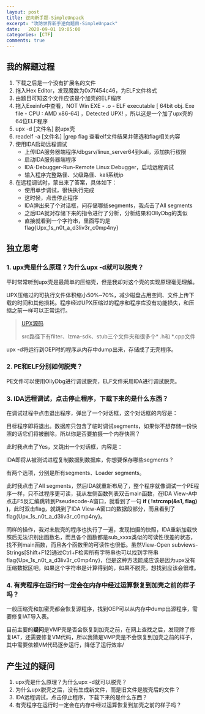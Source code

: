 ```yaml
---
layout: post
title: 逆向新手题-SimpleUnpack
excerpt: "攻防世界新手逆向题目-SimpleUnpack"
date:   2020-09-01 19:05:00
categories: [CTF]
comments: true
---
```


## 我的解题过程

1. 下载之后是一个没有扩展名的文件
2. 拖入Hex Editor，发现魔数为0x7f454c46，为ELF文件格式
3. 由题目可知这个文件应该是个加壳的ELF程序
4. 拖入Exeinfo中查看，NOT Win EXE - .o - ELF executable [ 64bit obj. Exe file - CPU : AMD x86-64] ，Detected UPX! ，所以这是一个加了upx壳的64位ELF程序
5. upx -d [文件名] 脱upx壳
6. readelf -a [文件名] |grep flag 查看elf文件结果并筛选和flag相关内容
7. 使用IDA启动远程调试
   * 上传IDA服务器端程序/dbgsrv/linux_server64到kali，添加执行权限
   * 启动IDA服务器端程序
   * IDA-Debugger-Run-Remote Linux Debugger，启动远程调试
   * 输入程序完整路径、父级路径、kali系统ip
8. 在远程调试时，蒙出来了答案，具体如下：
   * 使用单步调试，很快执行完成
   * 这时候，点击停止程序
   * IDA弹出来了个对话框，问存储哪些segments，我点击了All segments
   * 之后IDA就对存储下来的指令进行了分析，分析结果和OllyDbg的类似
   * 直接就看到一个字符串，里面写的是flag{Upx_1s_n0t_a_d3liv3r_c0mp4ny}

## 独立思考

### 1. upx壳是什么原理？为什么upx -d就可以脱壳？

平时常常听到upx壳是最简单的压缩壳，但是我却对这个壳的实现原理毫无理解。

UPX压缩过的可执行文件体积缩小50%~70%，减少磁盘占用空间、文件上传下载的时间和其他损耗。程序经过UPX压缩过的程序和程序库没有功能损失，和压缩之前一样可以正常运行。

> [UPX源码](https://github.com/upx/upx)
>
> src路径下有filter、lzma-sdk、stub三个文件夹和很多个* .h和 *.cpp文件

upx -d将运行到OEP时的程序从内存中dump出来，存储成了无壳程序。

### 2. PE和ELF分别如何脱壳？

PE文件可以使用OllyDbg进行调试脱壳，ELF文件采用IDA进行调试脱壳。

### 3. IDA远程调试，点击停止程序，下载下来的是什么东西？

在调试过程中点击退出程序，弹出了一个对话框，这个对话框的内容是：

目标程序即将退出。数据库只包含了临时调试segments，如果你不想存储一份快照的话它们将被删除，所以你是否要拍摄一个内存快照？

此时我点击了Yes，又跳出一个对话框，内容是：

IDA即将从被测试进程复制数据到数据库，你想要保存哪些segments？

有两个选项，分别是所有segments、Loader segments。

此时我点击了All segments，然后IDA就重新布局了，整个程序就像调试一个PE程序一样，只不过程序更可读，我从左侧函数列表双击main函数，在IDA View-A中点击F5反汇编跳转到Pseudecode-A窗口，就看到了一句 **if ( !strcmp(&s1, flag) )**，此时双击flag，就跳到了IDA View-A窗口的数据段部分，而且看到了flag{Upx_1s_n0t_a_d3liv3r_c0mp4ny}。

同样的操作，我对未脱壳的程序也执行了一遍，发现拍摄的快照，IDA重新加载快照后无法识别出函数名，而且各个函数都是sub_xxxx类似的可读性很差的状态，找不到main函数，而且各个函数里的可读性也很低。虽然View-Open subviews-Strings[Shift+F12]通过Ctrl+F检索所有字符串也可以找到字符串flag{Upx_1s_n0t_a_d3liv3r_c0mp4ny}，但是这种方法能成应该是因为upx没有压缩数据区吧，如果这个字符串是计算得到的，如果不脱壳，想找到应该会很难。

### 4. 有壳程序在运行时一定会在内存中经过运算恢复到加壳之前的样子吗？

一般压缩壳和加密壳都会恢复源程序，找到OEP可以从内存中dump出源程序，需要修复IAT导入表。

目前主要的**疑问**是VMP壳是否会恢复到加壳之前，在网上查找之后，发现除了修复IAT，还需要修复VM代码，所以我猜是VMP壳是不会恢复到加壳之前的样子，其中需要依赖VM代码逐步运行，降低了运行效率/

## **产生过的疑问**

1. upx壳是什么原理？为什么upx -d就可以脱壳？
2. 为什么upx脱壳之后，没有生成新文件，而是旧文件是脱壳后的文件？
3. IDA远程调试，点击停止程序，下载下来的是什么东西？
4. 有壳程序在运行时一定会在内存中经过运算恢复到加壳之前的样子吗？

